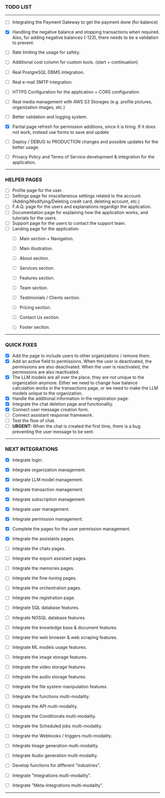 
### TODO LIST

---

- [ ] Integrating the Payment Gateway to get the payment done (for balance)
- [X] Handling the negative balance and stopping transactions when required. Also, for adding negative balances (-123), there needs to be a validation to prevent.
- [ ] Rate limiting the usage for safety.
- [ ] Additional cost column for custom tools. (start + continuation)
- [ ] Real PostgreSQL DBMS integration.
- [ ] Real e-mail SMTP integration.
- [ ] HTTPS Configuration for the application + CORS configuration.
- [ ] Real media management with AWS S3 Storages (e.g. profile pictures, organization images, etc.)
- [ ] Better validation and logging system.
- [X] Partial page refresh for permission additions, since it is tiring. If it does not work, instead use forms to save and update
- [ ] Deploy / DEBUG to PRODUCTION changes and possible updates for the better usage.
- [ ] Privacy Policy and Terms of Service development & integration for the application.


---


### HELPER PAGES

- [ ] Profile page for the user.
- [ ] Settings page for miscellaneous settings related to the account. (Adding/Modifying/Deleting credit card, deleting account, etc.)
- [ ] F.A.Q. page for the users and explanations regardign the application.
- [ ] Documentation page for explaining how the application works, and tutorials for the users.
- [ ] Support page for the users to contact the support team.
- [ ] Landing page for the application:
  - [ ] Main section + Navigation.
  - [ ] Main illustration.
  - [ ] About section.
  - [ ] Services section.
  - [ ] Features section.
  - [ ] Team section.
  - [ ] Testimonials / Clients section.
  - [ ] Pricing section.
  - [ ] Contact Us section.
  - [ ] Footer section.


---


### QUICK FIXES

- [X] Add the page to include users to other organizations / remove them.
- [X] Add an active field to permissions. When the user is deactivated, the permissions are also deactivated. When the user is reactivated, the permissions are also reactivated.
- [X] The LLM models are all over the place, they are not unique to the organization anymore. Either we need to change how balance calculation works in the transactions page, or we need to make the LLM models unique to the organization.
- [X] Handle the additional information in the registration page.
- [X] Integrate the chat deletion page and functionality.
- [X] Connect user message creation form.
- [ ] Connect assistant response framework.
- [ ] Test the flow of chat.
- [ ] **URGENT:** When the chat is created the first time, there is a bug preventing the user message to be sent.

---


### NEXT INTEGRATIONS

- [X] Integrate login.
- [X] Integrate organization management.
- [X] Integrate LLM model management.
- [X] Integrate transaction management.
- [X] Integrate subscription management.
- [X] Integrate user management.
- [X] Integrate permission management.
- [X] Complete the pages for the user permission management.
- [X] Integrate the assistants pages.
- [ ] Integrate the chats pages.
- [ ] Integrate the export assistant pages.
- [ ] Integrate the memories pages.
- [ ] Integrate the fine-tuning pages.
- [ ] Integrate the orchestration pages.
- [ ] Integrate the registration page.

- [ ] Integrate SQL database features.
- [ ] Integrate NOSQL database features.
- [ ] Integrate the knowledge base & document features.
- [ ] Integrate the web browser & web scraping features.
- [ ] Integrate ML models usage features.
- [ ] Integrate the image storage features.
- [ ] Integrate the video storage features.
- [ ] Integrate the audio storage features.
- [ ] Integrate the file system manipulation features.

- [ ] Integrate the functions multi-modality.
- [ ] Integrate the API multi-modality.
- [ ] Integrate the Conditionals multi-modality.
- [ ] Integrate the Scheduled jobs multi-modality.
- [ ] Integrate the Webhooks / triggers multi-modality.
- [ ] Integrate Image generation multi-modality.
- [ ] Integrate Audio generation multi-modality.

- [ ] Develop functions for different "industries".
- [ ] Integrate "Integrations multi-modality".
- [ ] Integrate "Meta-Integrations multi-modality".


---
